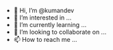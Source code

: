 - 👋 Hi, I’m @kumandev
- 👀 I’m interested in ...
- 🌱 I’m currently learning ...
- 💞️ I’m looking to collaborate on ...
- 📫 How to reach me ...

<!---
kumandev/kumandev is a ✨ special ✨ repository because its `README.md` (this file) appears on your GitHub profile.
You can click the Preview link to take a look at your changes.
--->
